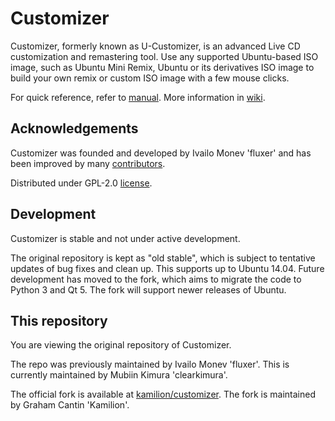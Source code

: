 Customizer
==========

Customizer, formerly known as U-Customizer, is an advanced Live CD customization
and remastering tool. Use any supported Ubuntu-based ISO image, such as Ubuntu
Mini Remix, Ubuntu or its derivatives ISO image to build your own remix or custom
ISO image with a few mouse clicks.

For quick reference, refer to [manual]. More information in [wiki].

Acknowledgements
----------------

Customizer was founded and developed by Ivailo Monev 'fluxer' and has been
improved by many [contributors].

Distributed under GPL-2.0 [license].

Development
-----------

Customizer is stable and not under active development.

The original repository is kept as "old stable", which is subject to tentative
updates of bug fixes and clean up. This supports up to Ubuntu 14.04. Future 
development has moved to the fork, which aims to migrate the code to Python 3
and Qt 5. The fork will support newer releases of Ubuntu.

This repository
---------------

You are viewing the original repository of Customizer.

The repo was previously maintained by Ivailo Monev 'fluxer'.
This is currently maintained by Mubiin Kimura 'clearkimura'.

The official fork is available at [kamilion/customizer].
The fork is maintained by Graham Cantin 'Kamilion'.


[manual]: docs/manual.md
[wiki]: ./../wiki
[Contributors]: Contributors
[license]: COPYING
[kamilion/customizer]: https://github.com/kamilion/customizer
